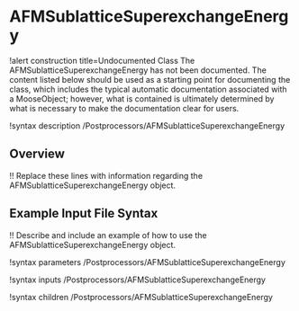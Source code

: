 # AFMSublatticeSuperexchangeEnergy

!alert construction title=Undocumented Class
The AFMSublatticeSuperexchangeEnergy has not been documented. The content listed below should be used as a starting point for
documenting the class, which includes the typical automatic documentation associated with a
MooseObject; however, what is contained is ultimately determined by what is necessary to make the
documentation clear for users.

!syntax description /Postprocessors/AFMSublatticeSuperexchangeEnergy

## Overview

!! Replace these lines with information regarding the AFMSublatticeSuperexchangeEnergy object.

## Example Input File Syntax

!! Describe and include an example of how to use the AFMSublatticeSuperexchangeEnergy object.

!syntax parameters /Postprocessors/AFMSublatticeSuperexchangeEnergy

!syntax inputs /Postprocessors/AFMSublatticeSuperexchangeEnergy

!syntax children /Postprocessors/AFMSublatticeSuperexchangeEnergy
